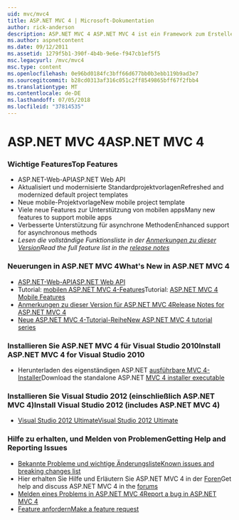 ```yaml
---
uid: mvc/mvc4
title: ASP.NET MVC 4 | Microsoft-Dokumentation
author: rick-anderson
description: ASP.NET MVC 4 ASP.NET MVC 4 ist ein Framework zum Erstellen von skalierbaren, auf Standards basierende Webanwendungen, die mit bewährte Entwurfsmuster und die Leistungsfähigkeit von AS....
ms.author: aspnetcontent
ms.date: 09/12/2011
ms.assetid: 1279f5b1-390f-4b4b-9e6e-f947cb1ef5f5
msc.legacyurl: /mvc/mvc4
msc.type: content
ms.openlocfilehash: 0e96bd0184fc3bff66d677bb0b3ebb119b9ad3e7
ms.sourcegitcommit: b28cd0313af316c051c2ff8549865bff67f2fbb4
ms.translationtype: MT
ms.contentlocale: de-DE
ms.lasthandoff: 07/05/2018
ms.locfileid: "37814535"
---
```

<a name="aspnet-mvc-4"></a><span data-ttu-id="dfa20-103">ASP.NET MVC 4</span><span class="sxs-lookup"><span data-stu-id="dfa20-103">ASP.NET MVC 4</span></span>
====================
### <a name="top-features"></a><span data-ttu-id="dfa20-104">Wichtige Features</span><span class="sxs-lookup"><span data-stu-id="dfa20-104">Top Features</span></span>

- <span data-ttu-id="dfa20-105">ASP.NET-Web-API</span><span class="sxs-lookup"><span data-stu-id="dfa20-105">ASP.NET Web API</span></span>
- <span data-ttu-id="dfa20-106">Aktualisiert und modernisierte Standardprojektvorlagen</span><span class="sxs-lookup"><span data-stu-id="dfa20-106">Refreshed and modernized default project templates</span></span>
- <span data-ttu-id="dfa20-107">Neue mobile-Projektvorlage</span><span class="sxs-lookup"><span data-stu-id="dfa20-107">New mobile project template</span></span>
- <span data-ttu-id="dfa20-108">Viele neue Features zur Unterstützung von mobilen apps</span><span class="sxs-lookup"><span data-stu-id="dfa20-108">Many new features to support mobile apps</span></span>
- <span data-ttu-id="dfa20-109">Verbesserte Unterstützung für asynchrone Methoden</span><span class="sxs-lookup"><span data-stu-id="dfa20-109">Enhanced support for asynchronous methods</span></span>
- <span data-ttu-id="dfa20-110">*Lesen die vollständige Funktionsliste in der [Anmerkungen zu dieser Version](../whitepapers/mvc4-release-notes.md)*</span><span class="sxs-lookup"><span data-stu-id="dfa20-110">*Read the full feature list in the [release notes](../whitepapers/mvc4-release-notes.md)*</span></span>


### <a name="whats-new-in-aspnet-mvc-4"></a><span data-ttu-id="dfa20-111">Neuerungen in ASP.NET MVC 4</span><span class="sxs-lookup"><span data-stu-id="dfa20-111">What's New in ASP.NET MVC 4</span></span>

- [<span data-ttu-id="dfa20-112">ASP.NET-Web-API</span><span class="sxs-lookup"><span data-stu-id="dfa20-112">ASP.NET Web API</span></span>](../web-api/index.md)
- <span data-ttu-id="dfa20-113">Tutorial: [mobilen ASP.NET MVC 4-Features](overview/older-versions/aspnet-mvc-4-mobile-features.md)</span><span class="sxs-lookup"><span data-stu-id="dfa20-113">Tutorial: [ASP.NET MVC 4 Mobile Features](overview/older-versions/aspnet-mvc-4-mobile-features.md)</span></span>
- [<span data-ttu-id="dfa20-114">Anmerkungen zu dieser Version für ASP.NET MVC 4</span><span class="sxs-lookup"><span data-stu-id="dfa20-114">Release Notes for ASP.NET MVC 4</span></span>](../whitepapers/mvc4-release-notes.md)
- [<span data-ttu-id="dfa20-115">Neue ASP.NET MVC 4-Tutorial-Reihe</span><span class="sxs-lookup"><span data-stu-id="dfa20-115">New ASP.NET MVC 4 tutorial series</span></span>](overview/older-versions/getting-started-with-aspnet-mvc4/intro-to-aspnet-mvc-4.md)


### <a name="install-aspnet-mvc-4-for-visual-studio-2010"></a><span data-ttu-id="dfa20-116">Installieren Sie ASP.NET MVC 4 für Visual Studio 2010</span><span class="sxs-lookup"><span data-stu-id="dfa20-116">Install ASP.NET MVC 4 for Visual Studio 2010</span></span>

- <span data-ttu-id="dfa20-117">Herunterladen des eigenständigen ASP.NET [ausführbare MVC 4-Installer](https://www.microsoft.com/download/details.aspx?id=30683)</span><span class="sxs-lookup"><span data-stu-id="dfa20-117">Download the standalone ASP.NET [MVC 4 installer executable](https://www.microsoft.com/download/details.aspx?id=30683)</span></span>


### <a name="install-visual-studio-2012-includes-aspnet-mvc-4"></a><span data-ttu-id="dfa20-118">Installieren Sie Visual Studio 2012 (einschließlich ASP.NET MVC 4)</span><span class="sxs-lookup"><span data-stu-id="dfa20-118">Install Visual Studio 2012 (includes ASP.NET MVC 4)</span></span>

- [<span data-ttu-id="dfa20-119">Visual Studio 2012 Ultimate</span><span class="sxs-lookup"><span data-stu-id="dfa20-119">Visual Studio 2012 Ultimate</span></span>](https://go.microsoft.com/fwlink/?linkid=247148)


### <a name="getting-help-and-reporting-issues"></a><span data-ttu-id="dfa20-120">Hilfe zu erhalten, und Melden von Problemen</span><span class="sxs-lookup"><span data-stu-id="dfa20-120">Getting Help and Reporting Issues</span></span>

- [<span data-ttu-id="dfa20-121">Bekannte Probleme und wichtige Änderungsliste</span><span class="sxs-lookup"><span data-stu-id="dfa20-121">Known issues and breaking changes list</span></span>](../whitepapers/mvc4-release-notes.md#_Toc303253815)
- <span data-ttu-id="dfa20-122">Hier erhalten Sie Hilfe und Erläutern Sie ASP.NET MVC 4 in der [Foren](https://forums.asp.net/1146.aspx)</span><span class="sxs-lookup"><span data-stu-id="dfa20-122">Get help and discuss ASP.NET MVC 4 in the [forums](https://forums.asp.net/1146.aspx)</span></span>
- [<span data-ttu-id="dfa20-123">Melden eines Problems in ASP.NET MVC 4</span><span class="sxs-lookup"><span data-stu-id="dfa20-123">Report a bug in ASP.NET MVC 4</span></span>](https://github.com/aspnet/AspNetWebStack/issues)
- [<span data-ttu-id="dfa20-124">Feature anfordern</span><span class="sxs-lookup"><span data-stu-id="dfa20-124">Make a feature request</span></span>](http://aspnet.uservoice.com/forums/41201-asp-net-mvc)
